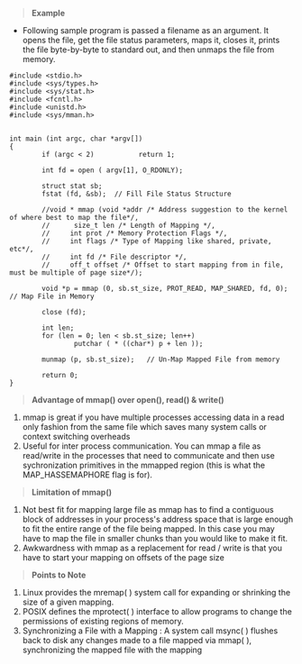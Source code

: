 > **Example**

- Following sample program is passed a filename as an argument. It opens the file, get the file status parameters, maps it, closes it, prints the file byte-by-byte to standard out, and then unmaps the file from memory.

```
#include <stdio.h>
#include <sys/types.h>
#include <sys/stat.h>
#include <fcntl.h>
#include <unistd.h>
#include <sys/mman.h>


int main (int argc, char *argv[])
{
        if (argc < 2)           return 1;

        int fd = open ( argv[1], O_RDONLY);

        struct stat sb;
        fstat (fd, &sb);  // Fill File Status Structure
        
        //void * mmap (void *addr /* Address suggestion to the kernel of where best to map the file*/,
        //      size_t len /* Length of Mapping */,
        //     int prot /* Memory Protection Flags */,
        //     int flags /* Type of Mapping like shared, private, etc*/,
        //     int fd /* File descriptor */,
        //     off_t offset /* Offset to start mapping from in file, must be multiple of page size*/);
        
        void *p = mmap (0, sb.st_size, PROT_READ, MAP_SHARED, fd, 0);   // Map File in Memory

        close (fd);

        int len;
        for (len = 0; len < sb.st_size; len++)
                putchar ( * ((char*) p + len ));

        munmap (p, sb.st_size);   // Un-Map Mapped File from memory

        return 0;
}
```

> **Advantage of mmap() over open(), read() & write()**

1) mmap is great if you have multiple processes accessing data in a read only fashion from the same file which saves many system calls or context switching overheads
2) Useful for inter process communication. You can mmap a file as read/write in the processes that need to communicate and then use sychronization primitives in the mmapped region (this is what the MAP_HASSEMAPHORE flag is for).

> **Limitation of mmap()**

1) Not best fit for mapping large file as mmap has to  find a contiguous block of addresses in your process's address space that is large enough to fit the entire range of the file being mapped. In this case you may have to map the file in smaller chunks than you would like to make it fit.
2) Awkwardness with mmap as a replacement for read / write is that you have to start your mapping on offsets of the page size

> **Points to Note**

1) Linux provides the mremap( ) system call for expanding or shrinking the size of a given mapping.
2) POSIX defines the mprotect( ) interface to allow programs to change the permissions of existing regions of memory.
3) Synchronizing a File with a Mapping : A system call msync( ) flushes back to disk any changes made to a file mapped via mmap( ), synchronizing the mapped file with the mapping
